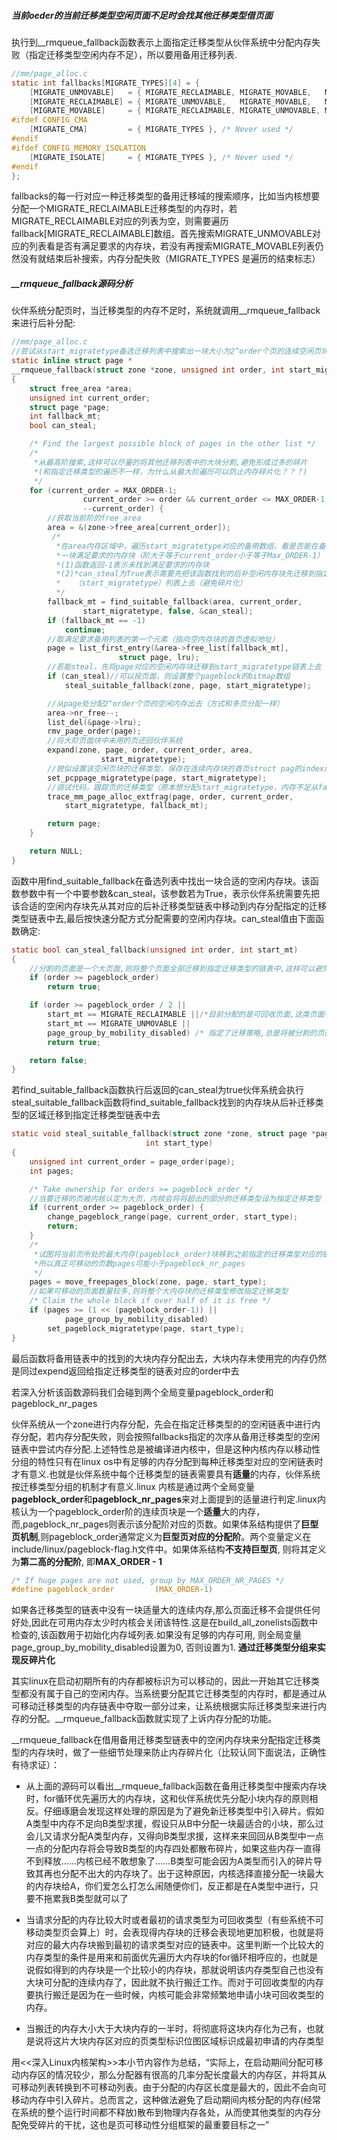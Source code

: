 ##### 当前oeder的当前迁移类型空闲页面不足时会找其他迁移类型借页面



执行到__rmqueue_fallback函数表示上面指定迁移类型从伙伴系统中分配内存失败（指定迁移类型空闲内存不足），所以要用备用迁移列表.

```c
//mm/page_alloc.c
static int fallbacks[MIGRATE_TYPES][4] = {
	[MIGRATE_UNMOVABLE]   = { MIGRATE_RECLAIMABLE, MIGRATE_MOVABLE,   MIGRATE_TYPES },
	[MIGRATE_RECLAIMABLE] = { MIGRATE_UNMOVABLE,   MIGRATE_MOVABLE,   MIGRATE_TYPES },
	[MIGRATE_MOVABLE]     = { MIGRATE_RECLAIMABLE, MIGRATE_UNMOVABLE, MIGRATE_TYPES },
#ifdef CONFIG_CMA
	[MIGRATE_CMA]         = { MIGRATE_TYPES }, /* Never used */
#endif
#ifdef CONFIG_MEMORY_ISOLATION
	[MIGRATE_ISOLATE]     = { MIGRATE_TYPES }, /* Never used */
#endif
};

```

fallbacks的每一行对应一种迁移类型的备用迁移域的搜索顺序，比如当内核想要分配一个MIGRATE_RECLAIMABLE迁移类型的内存时，若MIGRATE_RECLAIMABLE对应的列表为空，则需要遍历fallback[MIGRATE_RECLAIMABLE]数组。首先搜索MIGRATE_UNMOVABLE对应的列表看是否有满足要求的内存块，若没有再搜索MIGRATE_MOVABLE列表仍然没有就结束后补搜索，内存分配失败（MIGRATE_TYPES 是遍历的结束标志）


##### __rmqueue_fallback源码分析

伙伴系统分配页时，当迁移类型的内存不足时，系统就调用__rmqueue_fallback来进行后补分配:

```c
//mm/page_alloc.c
//尝试从start_migratetype备选迁移列表中搜索出一块大小为2^order个页的连续空闲页块
static inline struct page *
__rmqueue_fallback(struct zone *zone, unsigned int order, int start_migratetype)
{
	struct free_area *area;
	unsigned int current_order;
	struct page *page;
	int fallback_mt;
	bool can_steal;

	/* Find the largest possible block of pages in the other list */
	/*
	 *从最高阶搜索,这样可以尽量的将其他迁移列表中的大块分割,避免形成过多的碎片
	 *(和指定迁移类型的遍历不一样，为什么从最大阶遍历可以防止内存碎片化？？？)
	 */
	for (current_order = MAX_ORDER-1;
				current_order >= order && current_order <= MAX_ORDER-1;
				--current_order) {
		//获取当前阶的free_area
		area = &(zone->free_area[current_order]);
		 /*
		  *在area内存区域中，遍历start_migratetype对应的备用数组，看是否能在备选迁移类型的列表中找到
		  *一块满足要求的内存块（阶大于等于current_order小于等于Max_ORDER-1）
		  *(1)函数返回-1表示未找到满足要求的内存块
		  *(2)*can_steal为True表示需要先把该函数找到的后补空闲内存块先迁移到指定的迁移类型  
		  *   （start_migratetype）列表上去（避免碎片化）
		  */
		fallback_mt = find_suitable_fallback(area, current_order,
				start_migratetype, false, &can_steal);
		if (fallback_mt == -1)
			continue;
		//取满足要求备用列表的第一个元素（指向空内存块的首页虚拟地址）
		page = list_first_entry(&area->free_list[fallback_mt],
						struct page, lru);
		//若能steal，先将page对应的空闲内存块迁移到start_migratetype链表上去
		if (can_steal)//可以投页面，则设置整个pageblock的bitmap数组
			steal_suitable_fallback(zone, page, start_migratetype);

		//从page处分配2^order个页的空闲内存出去（方式和多页分配一样）
		area->nr_free--;
		list_del(&page->lru);
		rmv_page_order(page);
        //将大阶页面块中未用的页还回伙伴系统
		expand(zone, page, order, current_order, area,
					start_migratetype);
        //貌似设置该空闲页块的迁移类型，保存在连续内存块的首页struct pag的index成员中
		set_pcppage_migratetype(page, start_migratetype);
		//调试代码，跟踪页的迁移类型（原本想分配start_migratetype，内存不足从fallback_mt中steal）
		trace_mm_page_alloc_extfrag(page, order, current_order,
			start_migratetype, fallback_mt);

		return page;
	}

	return NULL;
}


```

函数中用find_suitable_fallback在备选列表中找出一块合适的空闲内存块。该函数参数中有一个中要参数&can_steal，该参数若为True，表示伙伴系统需要先把该合适的空闲内存块先从其对应的后补迁移类型链表中移动到内存分配指定的迁移类型链表中去,最后按快速分配方式分配需要的空闲内存块。can_steal值由下面函数确定:


```c
static bool can_steal_fallback(unsigned int order, int start_mt)
{
    //分割的页面是一个大页面,则将整个页面全部迁移到指定迁移类型的链表中,这样可以避免过多的碎片
	if (order >= pageblock_order)
		return true;

	if (order >= pageblock_order / 2 ||
		start_mt == MIGRATE_RECLAIMABLE ||/*目前分配的是可回收页面,这类页面有突发的特点,将页面全部迁移											 *到可回收链表中,可以避免将其他迁移链表分割成太多的碎片*/
		start_mt == MIGRATE_UNMOVABLE ||
		page_group_by_mobility_disabled) /* 指定了迁移策略,总是将被分割的页面迁移 */
		return true;

	return false;
}

```

若find_suitable_fallback函数执行后返回的can_steal为true伙伴系统会执行steal_suitable_fallback函数将find_suitable_fallback找到的内存块从后补迁移类型的区域迁移到指定迁移类型链表中去

```c
static void steal_suitable_fallback(struct zone *zone, struct page *page,
							  int start_type)
{
	unsigned int current_order = page_order(page);
	int pages;

	/* Take ownership for orders >= pageblock_order */
	//当要迁移的页被内核认定为大页，内核会将将超出的部分的迁移类型设为指定迁移类型
	if (current_order >= pageblock_order) {
		change_pageblock_range(page, current_order, start_type);
		return;
	}
	/*
	 *试图将当前页所处的最大内存(pageblock_order)块移到之前指定的迁移类型对应的链表中，只有空闲页才会移动，
	 *所以真正可移动的页数pages可能小于pageblock_nr_pages
	 */
	pages = move_freepages_block(zone, page, start_type);
	//如果可移动的页面数量较多,则将整个大内存块的迁移类型修改指定迁移类型
	/* Claim the whole block if over half of it is free */
	if (pages >= (1 << (pageblock_order-1)) ||
			page_group_by_mobility_disabled)
		set_pageblock_migratetype(page, start_type);
}

```

最后函数将备用链表中的找到的大块内存分配出去，大块内存未使用完的内存仍然是同过expend返回给指定迁移类型的链表对应的order中去

若深入分析该函数源码我们会碰到两个全局变量pageblock_order和pageblock_nr_pages

伙伴系统从一个zone进行内存分配，先会在指定迁移类型的的空闲链表中进行内存分配，若内存分配失败，则会按照fallbacks指定的次序从备用迁移类型的空闲链表中尝试内存分配.上述特性总是被编译进内核中，但是这种内核内存以移动性分组的特性只有在linux os中有足够的内存分配到每种迁移类型对应的空闲链表时才有意义.也就是伙伴系统中每个迁移类型的链表需要具有**适量**的内存，伙伴系统按迁移类型分组的机制才有意义.linux 内核是通过两个全局变量**pageblock_order**和**pageblock_nr_pages**来对上面提到的适量进行判定.linux内核认为一个pageblock_order阶的连续页块是一个**适量**大的内存，而,pageblock_nr_pages则表示该分配阶对应的页数。如果体系结构提供了**巨型页机制**,则pageblock_order通常定义为**巨型页对应的分配阶**。两个变量定义在include/linux/pageblock-flag.h文件中。如果体系结构**不支持巨型页**, 则将其定义为**第二高的分配阶**, 即**MAX_ORDER - 1**

```c
/* If huge pages are not used, group by MAX_ORDER_NR_PAGES */
#define pageblock_order         (MAX_ORDER-1)
```

如果各迁移类型的链表中没有一块适量大的连续内存,那么页面迁移不会提供任何好处,因此在可用内存太少时内核会关闭该特性.这是在build_all_zonelists函数中检查的,该函数用于初始化内存域列表.如果没有足够的内存可用, 则全局变量page_group_by_mobility_disabled设置为0, 否则设置为1.
**通过迁移类型分组来实现反碎片化**

其实linux在启动初期所有的内存都被标识为可以移动的，因此一开始其它迁移类型都没有属于自己的空闲内存。当系统要分配其它迁移类型的内存时，都是通过从可移动迁移类型的内存链表中夺取一部分过来，让系统根据实际迁移类型来进行内存的分配。__rmqueue_fallback函数就实现了上诉内存分配的功能。

__rmqueue_fallback在借用备用迁移类型链表中的空闲内存块来分配指定迁移类型的内存块时，做了一些细节处理来防止内存碎片化（比较认同下面说法，正确性有待求证）：

- 从上面的源码可以看出__rmqueue_fallback函数在备用迁移类型中搜索内存块时，for循环优先遍历大的内存块，这和伙伴系统优先分配小块内存的原则相反。仔细琢磨会发现这样处理的原因是为了避免新迁移类型中引入碎片。假如A类型中内存不足向B类型求援，假设只从B中分配一块最适合的小块，那么过会儿又请求分配A类型内存，又得向B类型求援，这样来来回回从B类型中一点一点的分配内存将会导致B类型的内存四处都散布碎片，如果这些内存一直得不到释放……内核已经不敢想象了……B类型可能会因为A类型而引入的碎片导致其再也分配不出大的内存块了。出于这种原因，内核选择直接分配一块最大的内存块给A，你们爱怎么打怎么闹随便你们，反正都是在A类型中进行，只要不拖累我B类型就可以了

- 当请求分配的内存比较大时或者最初的请求类型为可回收类型（有些系统不可移动类型页会算上）时，会表现得内存块的迁移会表现地更加积极，也就是将对应的最大内存块搬到最初的请求类型对应的链表中。这里判断一个比较大的内存类型的条件是用来和前面优先遍历大内存块的for循环相呼应的，也就是说假如得到的内存块是一个比较小的内存块，那就说明该内存类型自己也没有大块可分配的连续内存了，因此就不执行搬迁工作。而对于可回收类型的内存要执行搬迁是因为在一些时候，内核可能会非常频繁地申请小块可回收类型的内存。

- 当搬迁的内存大小大于大块内存的一半时，将彻底将这块内存化为己有，也就是说将这片大块内存区对应的页类型标识位图区域标识成最初申请的内存类型
  
  
  

用<<深入Linux内核架构>>本小节内容作为总结，“实际上，在启动期间分配可移动内存区的情况较少，那么分配器有很高的几率分配长度最大的内存区，并将其从可移动列表转换到不可移动列表。由于分配的内存区长度是最大的，因此不会向可移动内存中引入碎片。总而言之，这种做法避免了启动期间内核分配的内存(经常在系统的整个运行时间都不释放)散布到物理内存各处，从而使其他类型的内存分配免受碎片的干扰，这也是页可移动性分组框架的最重要目标之一”


